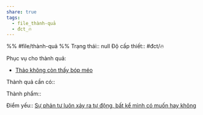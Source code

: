 ```yaml
---
share: true
tags:
  - file_thành-quả
  - đct_🔥
---
```


%%
#file/thành-quả
%%
Trạng thái:: null
Độ cấp thiết:: #đct/🔥

Phục vụ cho thành quả:
- [Thảo không còn thấy bóp méo](./Th%E1%BA%A3o%20kh%C3%B4ng%20c%C3%B2n%20th%E1%BA%A5y%20b%C3%B3p%20m%C3%A9o.md)

Thành quả cần có:: 

Thành phẩm:: 

Điểm yếu:: [Sự phản tư luôn xảy ra tự động, bất kể mình có muốn hay không](../../1%20Th%C3%B4ng%20tin%20th%C3%A2n%20ch%E1%BB%A7/Quan%20%C4%91i%E1%BB%83m,%20th%C3%A1i%20%C4%91%E1%BB%99,%20nguy%C3%AAn%20t%E1%BA%AFc%20s%E1%BB%91ng,%20%C4%91i%E1%BB%81u%20m%C3%ACnh%20th%E1%BA%A5y%20ho%E1%BA%B7c%20c%E1%BA%A3m%20nh%E1%BA%ADn/Ph%E1%BA%A3n%20t%C6%B0/S%E1%BB%B1%20ph%E1%BA%A3n%20t%C6%B0%20lu%C3%B4n%20x%E1%BA%A3y%20ra%20t%E1%BB%B1%20%C4%91%E1%BB%99ng,%20b%E1%BA%A5t%20k%E1%BB%83%20m%C3%ACnh%20c%C3%B3%20mu%E1%BB%91n%20hay%20kh%C3%B4ng.md)
